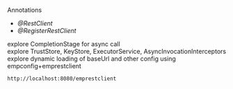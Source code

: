 Annotations
* *@RestClient*
* *@RegisterRestClient*

explore CompletionStage for async call </br>
explore TrustStore, KeyStore, ExecutorService, AsyncInvocationInterceptors </br>
explore dynamic loading of baseUrl and other config using empconfig+emprestclient

```
http://localhost:8080/emprestclient
```